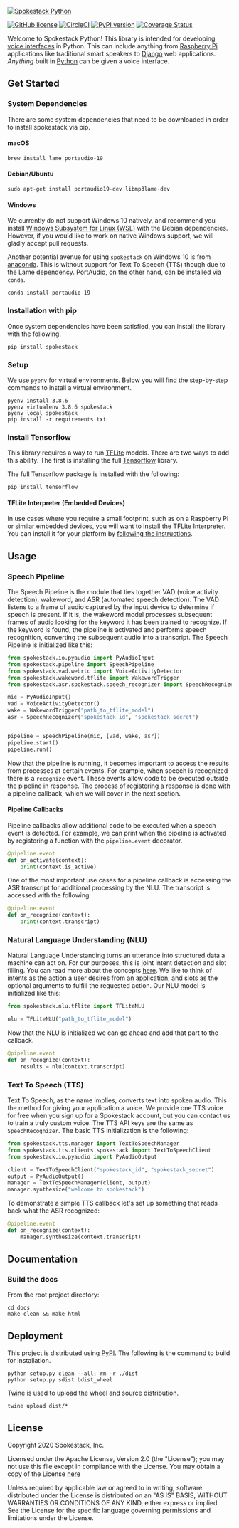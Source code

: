 <a href="https://www.spokestack.io/docs/python/getting-started" title="Getting Started with Spokestack + Python"><img src="images/spokestack-python.png" alt="Spokestack Python"></a>

[![GitHub license](https://img.shields.io/github/license/spokestack/spokestack-python?style=for-the-badge&color=2F5BEA&label-color=2D2D2D)](https://github.com/spokestack/spokestack-python/blob/master/LICENSE.txt)
[![CircleCI](https://img.shields.io/badge/circleci-passing-blue?style=for-the-badge&color=2F5BEA&logo=circleci&label-color=2D2D2D&logoColor=white)](https://circleci.com/gh/spokestack/spokestack-python)
[![PyPI version](https://img.shields.io/pypi/v/spokestack?style=for-the-badge&color=2F5BEA&logo=pypi&label-color=2D2D2D&logoColor=white)](https://badge.fury.io/py/spokestack)
[![Coverage Status](https://img.shields.io/coveralls/github/spokestack/spokestack-python/master?style=for-the-badge&color=2F5BEA&logo=coveralls&label-color=2D2D2D&logoColor=white)](https://coveralls.io/github/spokestack/spokestack-python?branch=master)

Welcome to Spokestack Python! This library is intended for developing [voice interfaces](https://www.spokestack.io/docs/concepts) in Python. This can include anything from [Raspberry Pi](https://www.raspberrypi.org/) applications like traditional smart speakers to [Django](https://www.djangoproject.com/) web applications. _Anything_ built in [Python](https://www.python.org/) can be given a voice interface.

## Get Started

### System Dependencies

There are some system dependencies that need to be downloaded in order to install spokestack via pip.

#### macOS

```shell
brew install lame portaudio-19
```

#### Debian/Ubuntu

```shell
sudo apt-get install portaudio19-dev libmp3lame-dev
```

#### Windows

We currently do not support Windows 10 natively, and recommend you install [Windows Subsystem for Linux (WSL)](https://docs.microsoft.com/en-us/windows/wsl/install-win10) with the Debian dependencies. However, if you would like to work on native Windows support, we will gladly accept pull requests.

Another potential avenue for using `spokestack` on Windows 10 is from [anaconda](https://www.anaconda.com/). This is without support for Text To Speech (TTS) though due to the Lame dependency. PortAudio, on the other hand, can be installed via `conda`.

```shell
conda install portaudio-19
```

### Installation with pip

Once system dependencies have been satisfied, you can install the library with the following.

```shell
pip install spokestack
```

### Setup

We use `pyenv` for virtual environments. Below you will find the step-by-step commands to install a virtual environment.

```shell
pyenv install 3.8.6
pyenv virtualenv 3.8.6 spokestack
pyenv local spokestack
pip install -r requirements.txt
```

### Install Tensorflow

This library requires a way to run [TFLite](https://www.tensorflow.org/lite) models. There are two ways to add this ability. The first is installing the full [Tensorflow](https://www.tensorflow.org/) library.

The full Tensorflow package is installed with the following:

```shell
pip install tensorflow
```

#### TFLite Interpreter (Embedded Devices)

In use cases where you require a small footprint, such as on a Raspberry Pi or similar embedded devices, you will want to install the TFLite Interpreter. You can install it for your platform by [following the instructions](https://www.tensorflow.org/lite/guide/python#install_just_the_tensorflow_lite_interpreter).

## Usage

### Speech Pipeline

The Speech Pipeline is the module that ties together VAD (voice activity detection), wakeword, and ASR (automated speech detection). The VAD listens to a frame of audio captured by the input device to determine if speech is present. If it is, the wakeword model processes subsequent frames of audio looking for the keyword it has been trained to recognize. If the keyword is found, the pipeline is activated and performs speech recognition, converting the subsequent audio into a transcript. The Speech Pipeline is initialized like this:

```python
from spokestack.io.pyaudio import PyAudioInput
from spokestack.pipeline import SpeechPipeline
from spokestack.vad.webrtc import VoiceActivityDetector
from spokestack.wakeword.tflite import WakewordTrigger
from spokestack.asr.spokestack.speech_recognizer import SpeechRecognizer

mic = PyAudioInput()
vad = VoiceActivityDetector()
wake = WakewordTrigger("path_to_tflite_model")
asr = SpeechRecognizer("spokestack_id", "spokestack_secret")


pipeline = SpeechPipeline(mic, [vad, wake, asr])
pipeline.start()
pipeline.run()
```

Now that the pipeline is running, it becomes important to access the results from processes at certain events. For example, when speech is recognized there is a `recognize` event. These events allow code to be executed outside the pipeline in response. The process of registering a response is done with a pipeline callback, which we will cover in the next section.

#### Pipeline Callbacks

Pipeline callbacks allow additional code to be executed when a speech event is detected. For example, we can print when the pipeline is activated by registering a function with the `pipeline.event` decorator.

```python
@pipeline.event
def on_activate(context):
    print(context.is_active)
```

One of the most important use cases for a pipeline callback is accessing the ASR transcript for additional processing by the NLU. The transcript is accessed with the following:

```python
@pipeline.event
def on_recognize(context):
    print(context.transcript)
```

### Natural Language Understanding (NLU)

Natural Language Understanding turns an utterance into structured data a machine can act on. For our purposes, this is joint intent detection and slot filling. You can read more about the concepts [here](https://www.spokestack.io/docs/concepts/nlu). We like to think of intents as the action a user desires from an application, and slots as the optional arguments to fulfill the requested action. Our NLU model is initialized like this:

```python
from spokestack.nlu.tflite import TFLiteNLU

nlu = TFLiteNLU("path_to_tflite_model")
```

Now that the NLU is initialized we can go ahead and add that part to the callback.

```python
@pipeline.event
def on_recognize(context):
    results = nlu(context.transcript)
```

### Text To Speech (TTS)

Text To Speech, as the name implies, converts text into spoken audio. This the method for giving your application a voice. We provide one TTS voice for free when you sign up for a Spokestack account, but you can contact us to train a truly custom voice. The TTS API keys are the same as `SpeechRecognizer`. The basic TTS initialization is the following:

```python
from spokestack.tts.manager import TextToSpeechManager
from spokestack.tts.clients.spokestack import TextToSpeechClient
from spokestack.io.pyaudio import PyAudioOutput

client = TextToSpeechClient("spokestack_id", "spokestack_secret")
output = PyAudioOutput()
manager = TextToSpeechManager(client, output)
manager.synthesize("welcome to spokestack")
```

To demonstrate a simple TTS callback let's set up something that reads back what the ASR recognized:

```python
@pipeline.event
def on_recognize(context):
    manager.synthesize(context.transcript)
```

## Documentation

### Build the docs

From the root project directory:

```shell
cd docs
make clean && make html
```

## Deployment

This project is distributed using [PyPI](https://pypi.org/). The following is the command to build for installation.

```shell
python setup.py clean --all; rm -r ./dist
python setup.py sdist bdist_wheel
```

[Twine](https://twine.readthedocs.io/en/latest/) is used to upload the wheel and source distribution.

```shell
twine upload dist/*
```

## License

Copyright 2020 Spokestack, Inc.

Licensed under the Apache License, Version 2.0 (the "License"); you may not use this file except in compliance with the License. You may obtain a copy of the License [here](http://www.apache.org/licenses/LICENSE-2.0)

Unless required by applicable law or agreed to in writing, software distributed under the License is distributed on an "AS IS" BASIS, WITHOUT WARRANTIES OR CONDITIONS OF ANY KIND, either express or implied. See the License for the specific language governing permissions and limitations under the License.
